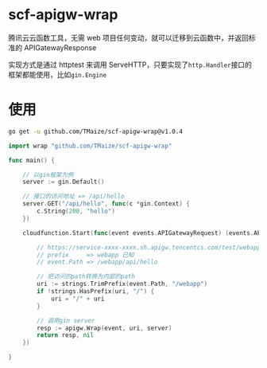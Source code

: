 # scf-apigw-wrap

腾讯云云函数工具，无需 web 项目任何变动，就可以迁移到云函数中，并返回标准的 APIGatewayResponse

实现方式是通过 httptest 来调用 ServeHTTP，只要实现了`http.Handler`接口的框架都能使用，比如`gin.Engine`

# 使用

```bash
go get -u github.com/TMaize/scf-apigw-wrap@v1.0.4
```

```go
import wrap "github.com/TMaize/scf-apigw-wrap"

func main() {

	// 以gin框架为例
	server := gin.Default()

	// 接口的访问地址 => /api/hello
	server.GET("/api/hello", func(c *gin.Context) {
		c.String(200, "hello")
	})

	cloudfunction.Start(func(event events.APIGatewayRequest) (events.APIGatewayResponse, error) {

		// https://service-xxxx-xxxx.sh.apigw.tencentcs.com/test/webapp/api/hello
		// prefix     => webapp 已知
		// event.Path => /webapp/api/hello

		// 把访问的path转换为内部的path
		uri := strings.TrimPrefix(event.Path, "/webapp")
		if !strings.HasPrefix(uri, "/") {
			uri = "/" + uri
		}

		// 调用gin server
		resp := apigw.Wrap(event, uri, server)
		return resp, nil
	})

}
```
